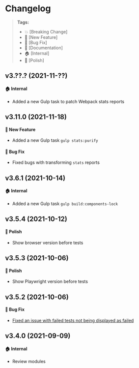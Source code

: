 Changelog
=========

> **Tags:**
> - :boom:       [Breaking Change]
> - :rocket:     [New Feature]
> - :bug:        [Bug Fix]
> - :memo:       [Documentation]
> - :house:      [Internal]
> - :nail_care:  [Polish]

## v3.??.? (2021-11-??)

#### :house: Internal

* Added a new Gulp task to patch Webpack stats reports

## v3.11.0 (2021-11-18)

#### :rocket: New Feature

* Added a new Gulp task `gulp stats:purify`

#### :bug: Bug Fix

* Fixed bugs with transforming `stats` reports

## v3.6.1 (2021-10-14)

#### :house: Internal

* Added a new Gulp task `gulp build:components-lock`

## v3.5.4 (2021-10-12)

#### :nail_care: Polish

* Show browser version before tests

## v3.5.3 (2021-10-06)

#### :nail_care: Polish

* Show Playwright version before tests

## v3.5.2 (2021-10-06)

#### :bug: Bug Fix

* [Fixed an issue with failed tests not being displayed as failed](https://github.com/V4Fire/Client/issues/620)

## v3.4.0 (2021-09-09)

#### :house: Internal

* Review modules
